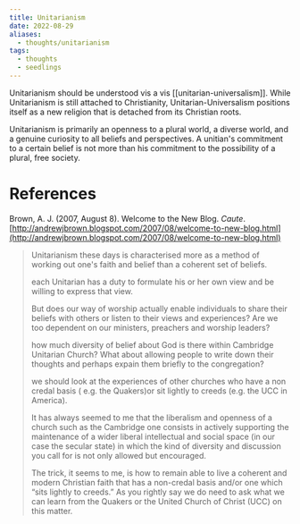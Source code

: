 ```yaml
---
title: Unitarianism
date: 2022-08-29
aliases:
  - thoughts/unitarianism
tags:
  - thoughts
  - seedlings
---
```

Unitarianism should be understood vis a vis [[unitarian-universalism]]. While Unitarianism is still attached to Christianity, Unitarian-Universalism positions itself as a new religion that is detached from its Christian roots.

Unitarianism is primarily an openness to a plural world, a diverse world, and a genuine curiosity to all beliefs and perspectives. A unitian's commitment to a certain belief is not more than his commitment to the possibility of a plural, free society.

# References

Brown, A. J. (2007, August 8). Welcome to the New Blog. _Caute_. [http://andrewjbrown.blogspot.com/2007/08/welcome-to-new-blog.html](http://andrewjbrown.blogspot.com/2007/08/welcome-to-new-blog.html)
>Unitarianism these days is characterised more as a method of working out one's faith and belief than a coherent set of beliefs.
>
>each Unitarian has a duty to formulate his or her own view and be willing to express that view.
>
>But does our way of worship actually enable individuals to share their beliefs with others or listen to their views and experiences? Are we too dependent on our ministers, preachers and worship leaders?
>
>how much diversity of belief about God is there within Cambridge Unitarian Church? What about allowing people to write down their thoughts and perhaps expain them briefly to the congregation?
>
>we should look at the experiences of other churches who have a non credal basis ( e.g. the Quakers)or sit lightly to creeds (e.g. the UCC in America).
>
>It has always seemed to me that the liberalism and openness of a church such as the Cambridge one consists in actively supporting the maintenance of a wider liberal intellectual and social space (in our case the secular state) in which the kind of diversity and discussion you call for is not only allowed but encouraged.
>
>The trick, it seems to me, is how to remain able to live a coherent and modern Christian faith that has a non-credal basis and/or one which “sits lightly to creeds.” As you rightly say we do need to ask what we can learn from the Quakers or the United Church of Christ (UCC) on this matter.

